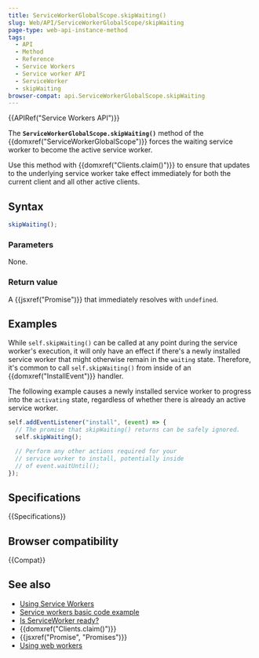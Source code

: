 ```yaml
---
title: ServiceWorkerGlobalScope.skipWaiting()
slug: Web/API/ServiceWorkerGlobalScope/skipWaiting
page-type: web-api-instance-method
tags:
  - API
  - Method
  - Reference
  - Service Workers
  - Service worker API
  - ServiceWorker
  - skipWaiting
browser-compat: api.ServiceWorkerGlobalScope.skipWaiting
---
```


{{APIRef("Service Workers API")}}

The **`ServiceWorkerGlobalScope.skipWaiting()`** method of the {{domxref("ServiceWorkerGlobalScope")}} forces the waiting service worker to become the active service worker.

Use this method with {{domxref("Clients.claim()")}} to ensure that updates to the underlying service worker take effect immediately for both the current client and all other active clients.

## Syntax

```js
skipWaiting();
```

### Parameters

None.

### Return value

A {{jsxref("Promise")}} that immediately resolves with `undefined`.

## Examples

While `self.skipWaiting()` can be called at any point during the service worker's execution, it will only have an effect if there's a newly installed service worker that might otherwise remain in the `waiting` state. Therefore, it's common to call `self.skipWaiting()` from inside of an {{domxref("InstallEvent")}} handler.

The following example causes a newly installed service worker to progress into the `activating` state, regardless of whether there is already an active service worker.

```js
self.addEventListener("install", (event) => {
  // The promise that skipWaiting() returns can be safely ignored.
  self.skipWaiting();

  // Perform any other actions required for your
  // service worker to install, potentially inside
  // of event.waitUntil();
});
```

## Specifications

{{Specifications}}

## Browser compatibility

{{Compat}}

## See also

- [Using Service Workers](/en-US/docs/Web/API/Service_Worker_API/Using_Service_Workers)
- [Service workers basic code example](https://github.com/mdn/dom-examples/tree/master/service-worker/simple-service-worker)
- [Is ServiceWorker ready?](https://jakearchibald.github.io/isserviceworkerready/)
- {{domxref("Clients.claim()")}}
- {{jsxref("Promise", "Promises")}}
- [Using web workers](/en-US/docs/Web/API/Web_Workers_API/Using_web_workers)
